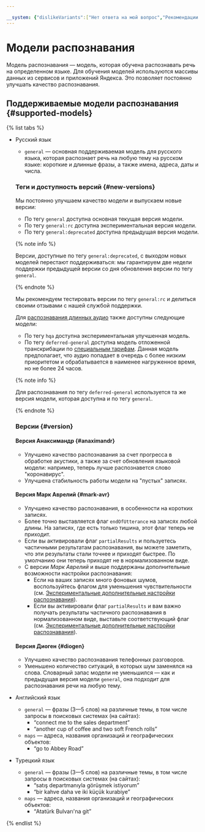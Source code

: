 ```yaml
---

__system: {"dislikeVariants":["Нет ответа на мой вопрос","Рекомендации не помогли","Содержание не соответсвует заголовку","Другое"]}
---
```

# Модели распознавания

Модель распознавания — модель, которая обучена распознавать речь на определенном языке. Для обучения моделей используются массивы данных из сервисов и приложений Яндекса. Это позволяет постоянно улучшать качество распознавания.

## Поддерживаемые модели распознавания {#supported-models}

{% list tabs %}

- Русский язык

    * `general` — основная поддерживаемая модель для русского языка, которая распознает речь на любую тему на русском языке: короткие и длинные фразы, а также имена, адреса, даты и числа.

    ### Теги и доступность версий {#new-versions}
    
    Мы постоянно улучшаем качество модели и выпускаем новые версии:
    * По тегу `general` доступна основная текущая версия модели.
    * По тегу `general:rc` доступна экспериментальная версия модели.
    * По тегу `general:deprecated` доступна предыдущая версия модели.

    {% note info %}
    
    Версии, доступные по тегу `general:deprecated`, с выходом новых моделей перестают поддерживаться: мы гарантируем две недели поддержки предыдущей версии со дня обновления версии по тегу `general`.
    
    {% endnote %}
    
    Мы рекомендуем тестировать версии по тегу `general:rc` и делиться своими отзывами с нашей службой поддержки. 

    Для [распознавания длинных аудио](transcribation.md) также доступны следующие модели:
    * По тегу `hqa` доступна экспериментальная улучшенная модель.
    * По тегу `deferred-general` доступна модель отложенной транскрибации по [специальным тарифам](../pricing.md#prices-stt). Данная модель предполагает, что аудио попадает в очередь с более низким приоритетом и обрабатывается в наименее нагруженное время, но не более 24 часов.
    
    {% note info %}

    Для распознавания по тегу `deferred-general` используется та же версия модели, которая доступна и по тегу `general`.

    {% endnote %}

    ### Версии {#version}

    #### Версия Анаксимандр {#anaximandr}

    * Улучшено качество распознавания за счет прогресса в обработке акустики, а также за счет обновления языковой модели: например, теперь лучше распознавется слово "коронавирус".
    * Улучшена стабильность работы модели на "пустых" записях.

    #### Версия Марк Аврелий {#mark-avr}
    
    * Улучшено качество распознавания, в особенности на коротких записях.
    * Более точно выставляется флаг `endOfUtterance` на записях любой длины. На записях, где есть только тишина, этот флаг теперь не приходит.
    * Если вы активировали флаг `partialResults` и пользуетесь частичными результатам распознавания, вы можете заметить, что эти результаты стали точнее и приходят быстрее. По умолчанию они теперь приходят не в нормализованном виде.
    * С версии _Марк Аврелий_ и выше поддержаны дополнительные возможности настройки распознавания:
        *  Если на ваших записях много фоновых шумов, воспользуйтесь флагом для уменьшения чувствительности (см. [Экспериментальные дополнительные настройки распознавания](streaming.md#additional-settings)).
        * Если вы активировали флаг `partialResults` и вам важно получать результаты частичного распознавания в нормализованном виде, выставьте соответствующий флаг (см. [Экспериментальные дополнительные настройки распознавания](streaming.md#additional-settings)).
    
    #### Версия Диоген {#diogen}
    
    * Улучшено качество распознавания телефонных разговоров.
    * Уменьшено количество ситуаций, в которых шум заменялся на слова. Словарный запас модели не уменьшился — как и предыдущая версия модели `general`, она подходит для распознавания речи на любую тему.

- Английский язык

    * `general` — фразы (3—5 слов) на различные темы, в том числе запросы в поисковых системах (на сайтах):
      * <q>connect me to the sales department</q>
      * <q>another cup of coffee and two soft French rolls</q>
    * `maps` — адреса, названия организаций и географических объектов:
      * <q>go to Abbey Road</q>

- Турецкий язык

    * `general` — фразы (3—5 слов) на различные темы, в том числе запросы в поисковых системах (на сайтах):
      * <q>satış departmanıyla görüşmek istiyorum</q>
      * <q>bir kahve daha ve iki küçük kurabiye</q>
    * `maps` — адреса, названия организаций и географических объектов:
      * <q>Atatürk Bulvarı'na git</q>

{% endlist %}

